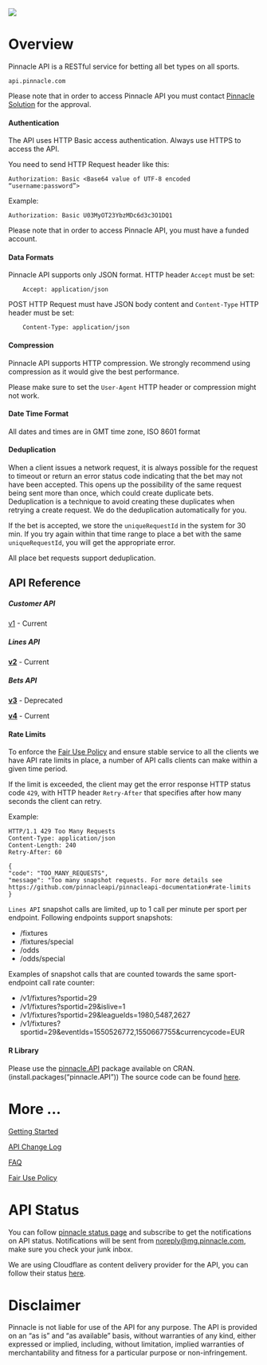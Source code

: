 <img _ngcontent-c2="" src="https://avatars2.githubusercontent.com/u/31601407?s=70&amp;u=f3c6e1cfc8a26665e4a4df6d8da4a7ee527aeceb&amp;v=4" style="background-color: transparent;"> 


# Overview

Pinnacle API is a RESTful service for betting all bet types on all sports. 
```
api.pinnacle.com
```


Please note that in order to access Pinnacle API you must contact [Pinnacle Solution](
https://www.pinnaclesolution.com/en/contact-us) for the approval.


#### Authentication 


The API uses HTTP Basic access authentication. Always use HTTPS to access the API.

You need to send HTTP Request header like this:
```
Authorization: Basic <Base64 value of UTF-8 encoded “username:password”> 
```

Example:

```
Authorization: Basic U03MyOT23YbzMDc6d3c3O1DQ1 
```


Please note that in order to access Pinnacle API, you must have a funded account.

#### Data Formats 

Pinnacle API supports only JSON format.
HTTP header `Accept` must be set:
```
    Accept: application/json
```
POST HTTP Request must have JSON body content and `Content-Type` HTTP header must be set:

```
    Content-Type: application/json
```

#### Compression 

Pinnacle API supports HTTP compression. We strongly recommend using compression as it would give the best performance.

Please make sure to set the `User-Agent` HTTP header or compression might not work.

#### Date Time Format 

All dates and times are in GMT time zone, ISO 8601 format

#### Deduplication

When a client issues a network request, it is always possible for the request to timeout or return an error status code indicating that the bet may not have been accepted. This opens up the possibility of the same request being sent more than once, which could create duplicate bets. Deduplication is a technique to avoid creating these duplicates when retrying a create request. We do the deduplication automatically for you.  

If the bet is accepted, we store the `uniqueRequestId` in the system for 30 min. If you try again within that time range to place a bet with the same `uniqueRequestId`, you will get the appropriate error.

All place bet requests support deduplication.




## API Reference

##### Customer API

[v1](https://redocly.github.io/redoc/?url=https://raw.githubusercontent.com/pinnacleapi/openapi-specification/master/customerapi-oas.yaml&nocors) - Current

##### Lines API

 **[v2](https://redocly.github.io/redoc/?url=https://raw.githubusercontent.com/pinnacleapi/openapi-specification/master/linesapi-oas.yaml&nocors)** - Current

##### Bets API

**[v3](https://redocly.github.io/redoc/?url=https://raw.githubusercontent.com/pinnacleapi/openapi-specification/master/betsapi-oas.yaml&nocors)** - Deprecated

**[v4](https://redocly.github.io/redoc/?url=https://raw.githubusercontent.com/pinnacleapi/openapi-specification/master/betsapi.v4-oas.yaml&nocors)** - Current

 
 





#### Rate Limits


To enforce the [Fair Use Policy](FairUsePolicy.md#rules) and ensure stable service to all the clients we have API rate limits in place, a number of API calls clients can make within a given time period.

If the limit is exceeded, the client may get the error response HTTP status code `429`, with HTTP header `Retry-After` that specifies after how many seconds the client can retry.

Example:

```
HTTP/1.1 429 Too Many Requests
Content-Type: application/json
Content-Length: 240
Retry-After: 60
 
{
"code": "TOO_MANY_REQUESTS",
"message": "Too many snapshot requests. For more details see https://github.com/pinnacleapi/pinnacleapi-documentation#rate-limits
}

```



`Lines API` snapshot calls are limited, up to 1 call per minute per sport per endpoint. Following endpoints support snapshots:

* /fixtures
* /fixtures/special 
* /odds
* /odds/special 


Examples of snapshot calls that are counted towards the same sport-endpoint call rate counter:

* /v1/fixtures?sportid=29 
* /v1/fixtures?sportid=29&islive=1 
* /v1/fixtures?sportid=29&leagueIds=1980,5487,2627
* /v1/fixtures?sportid=29&eventIds=1550526772,1550667755&currencycode=EUR

 
#### R Library
Please use the [pinnacle.API](https://cran.r-project.org/web/packages/pinnacle.API/index.html) package available on CRAN.  (install.packages(“pinnacle.API”))
The source code can be found [here](https://github.com/marcoblume/pinnacle.API).



# More ...

[Getting Started](GettingStarted.md)

[API Change Log](APIChangelog.md) 

[FAQ](FAQ.md)

[Fair Use Policy](FairUsePolicy.md)

# API Status
You can follow [pinnacle status page](https://status.pinnacle.com/) and subscribe to get the notifications on API status. Notifications will be sent from noreply@mg.pinnacle.com, make sure you check your junk inbox.

We are using Cloudflare as content delivery provider for the API, you can follow their status [here](https://www.cloudflarestatus.com/).


# Disclaimer

 Pinnacle is not liable for use of the API for any purpose. The API is provided on an “as is” and “as available” basis, without warranties of any kind, either expressed or implied, including, without limitation, implied warranties of merchantability and fitness for a particular purpose or non-infringement.

 
